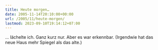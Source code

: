 ```yaml
---
title: Heute morgen…
date: 2005-11-14T20:10:00+00:00
url: /2005/11/heute-morgen/
lastmod: 2023-09-10T19:14:12+07:00
---
```

... lächelte ich. Ganz kurz nur. Aber es war erkennbar. (Irgendwie hat das neue Haus mehr Spiegel als das alte.)
